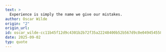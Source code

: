 ```yaml
---
text: >
  Experience is simply the name we give our mistakes.
author: Oscar Wilde
origin: "2"
origin_url: 
id: oscar_wilde-cc11b45f12d9c4301b2b72f35a22248400b52b567d9c0e049454558529621aa8
date: 2025-09-02
typ: quote
---
```

